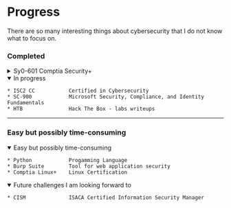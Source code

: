 # Progress 
There are so many interesting things about cybersecurity that I do not know what to focus on.

### Completed
<details>
<summary> Sy0-601   Comptia Security+</summary>
The CompTIA Security+ (SY0-601) has been the backbone of my cybersecurity knowledge so far. 

I really enjoyed it. It not only gave me a broad view of the cybersecurity field, but also feels more comprehensive and extensive than many people realize.

    * AZ-900            Microsoft Azure Fundamentals
</details>
<details open>
<summary> In progress </summary>

    * ISC2 CC           Certified in Cybersecurity
    * SC-900            Microsoft Security, Compliance, and Identity Fundamentals
    * HTB               Hack The Box - labs writeups
</details>

---

### Easy but possibly time-consuming
<details open>
<summary>Easy but possibly time-consuming</summary>


    * Python            Progamming Language
    * Burp Suite        Tool for web application security
    * Comptia Linux+    Linux Certification
</details>
<details open>
<summary>Future challenges I am looking forward to</summary>


    * CISM              ISACA Certified Information Security Manager
</details>
